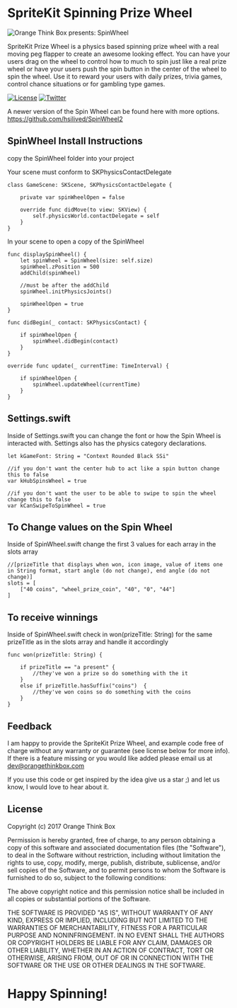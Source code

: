 # SpriteKit Spinning Prize Wheel

![Orange Think Box presents: SpinWheel](Documentation/prize_wheel.gif)


SpriteKit Prize Wheel is a physics based spinning prize wheel with a real moving peg flapper to create an awesome looking effect. You can have your users drag on the wheel to control how to much to spin just like a real prize wheel or have your users push the spin button in the center of the wheel to spin the wheel. Use it to reward your users with daily prizes, trivia games, control chance situations or for gambling type games.

[![License](https://img.shields.io/badge/license-MIT-blue.svg)](https://github.com/hsilived/SpinWheel/blob/master/Documentation/LICENSE)
[![Twitter](https://img.shields.io/badge/twitter-@OrangeThinkBox-55ACEE.svg)](http://twitter.com/orangethinkbox)

A newer version of the Spin Wheel can be found here with more options. 
https://github.com/hsilived/SpinWheel2

## SpinWheel Install Instructions

copy the SpinWheel folder into your project

Your scene must conform to SKPhysicsContactDelegate

    class GameScene: SKScene, SKPhysicsContactDelegate {

        private var spinWheelOpen = false
        
        override func didMove(to view: SKView) {
            self.physicsWorld.contactDelegate = self
        }
    }

In your scene to open a copy of the SpinWheel 

    func displaySpinWheel() {
        let spinWheel = SpinWheel(size: self.size)
        spinWheel.zPosition = 500
        addChild(spinWheel)

        //must be after the addChild
        spinWheel.initPhysicsJoints()

        spinWheelOpen = true
    }
    
    func didBegin(_ contact: SKPhysicsContact) {
    
        if spinWheelOpen {
            spinWheel.didBegin(contact)
        }
    }
    
    override func update(_ currentTime: TimeInterval) {
    
        if spinWheelOpen {
            spinWheel.updateWheel(currentTime)
        }
    }

## Settings.swift

Inside of Settings.swift you can change the font or how the Spin Wheel is interacted with. Settings also has the physics category declarations.

    let kGameFont: String = "Context Rounded Black SSi"

    //if you don't want the center hub to act like a spin button change this to false
    var kHubSpinsWheel = true

    //if you don't want the user to be able to swipe to spin the wheel change this to false
    var kCanSwipeToSpinWheel = true

## To Change values on the Spin Wheel

Inside of SpinWheel.swift change the first 3 values for each array in the slots array

    //[prizeTitle that displays when won, icon image, value of items one in String format, start angle (do not change), end angle (do not change)]
    slots = [
        ["40 coins", "wheel_prize_coin", "40", "0", "44"]
    ]
    
## To receive winnings
    
Inside of SpinWheel.swift check in won(prizeTitle: String) for the same prizeTitle as in the slots array and handle it accordingly

    func won(prizeTitle: String) {
    
        if prizeTitle == "a present" {
            //they've won a prize so do something with the it
        }
        else if prizeTitle.hasSuffix("coins")  {
            //they've won coins so do something with the coins
        }
    }

        
## Feedback
I am happy to provide the SpriteKit Prize Wheel, and example code free of charge without any warranty or guarantee (see license below for more info). If there is a feature missing or you would like added please email us at dev@orangethinkbox.com

If you use this code or get inspired by the idea give us a star ;) and let us know, I would love to hear about it.
    
## License
Copyright (c) 2017 Orange Think Box

Permission is hereby granted, free of charge, to any person obtaining a copy of this software and associated documentation files (the "Software"), to deal in the Software without restriction, including without limitation the rights to use, copy, modify, merge, publish, distribute, sublicense, and/or sell copies of the Software, and to permit persons to whom the Software is furnished to do so, subject to the following conditions:

The above copyright notice and this permission notice shall be included in all copies or substantial portions of the Software.

THE SOFTWARE IS PROVIDED "AS IS", WITHOUT WARRANTY OF ANY KIND, EXPRESS OR IMPLIED, INCLUDING BUT NOT LIMITED TO THE WARRANTIES OF MERCHANTABILITY, FITNESS FOR A PARTICULAR PURPOSE AND NONINFRINGEMENT. IN NO EVENT SHALL THE AUTHORS OR COPYRIGHT HOLDERS BE LIABLE FOR ANY CLAIM, DAMAGES OR OTHER LIABILITY, WHETHER IN AN ACTION OF CONTRACT, TORT OR OTHERWISE, ARISING FROM, OUT OF OR IN CONNECTION WITH THE SOFTWARE OR THE USE OR OTHER DEALINGS IN THE SOFTWARE.

# Happy Spinning!
